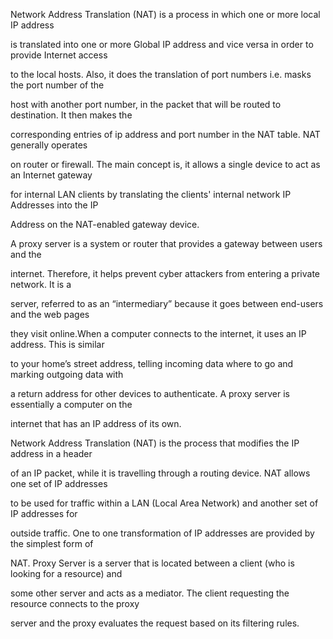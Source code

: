 Network Address Translation (NAT) is a process in which one or more local IP address 

is translated into one or more Global IP address and vice versa in order to provide Internet access 

to the local hosts. Also, it does the translation of port numbers i.e. masks the port number of the 

host with another port number, in the packet that will be routed to destination. It then makes the 

corresponding entries of ip address and port number in the NAT table. NAT generally operates 

on router or firewall. The main concept is, it allows a single device to act as an Internet gateway 

for internal LAN clients by translating the clients' internal network IP Addresses into the IP 

Address on the NAT-enabled gateway device.

A proxy server is a system or router that provides a gateway between users and the 

internet. Therefore, it helps prevent cyber attackers from entering a private network. It is a 

server, referred to as an “intermediary” because it goes between end-users and the web pages 

they visit online.When a computer connects to the internet, it uses an IP address. This is similar 

to your home’s street address, telling incoming data where to go and marking outgoing data with 

a return address for other devices to authenticate. A proxy server is essentially a computer on the 

internet that has an IP address of its own.

Network Address Translation (NAT) is the process that modifies the IP address in a header 

of an IP packet, while it is travelling through a routing device. NAT allows one set of IP addresses 

to be used for traffic within a LAN (Local Area Network) and another set of IP addresses for 

outside traffic. One to one transformation of IP addresses are provided by the simplest form of 

NAT. Proxy Server is a server that is located between a client (who is looking for a resource) and 

some other server and acts as a mediator. The client requesting the resource connects to the proxy 

server and the proxy evaluates the request based on its filtering rules.
